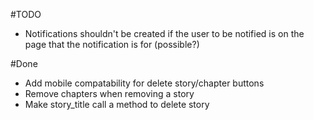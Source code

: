 #TODO

- Notifications shouldn't be created if the user to be notified is on the page that the notification is for (possible?)

#Done
- Add mobile compatability for delete story/chapter buttons
- Remove chapters when removing a story
- Make story_title call a method to delete story
